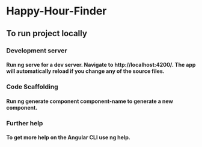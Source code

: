 # Happy-Hour-Finder

## To run project locally

### Development server
#### Run ng serve for a dev server. Navigate to http://localhost:4200/. The app will automatically reload if you change any of the source files.

### Code Scaffolding
#### Run ng generate component component-name to generate a new component.

### Further help
#### To get more help on the Angular CLI use ng help.
